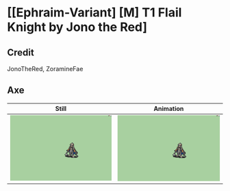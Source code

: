 # [\[Ephraim-Variant\] \[M\] T1 Flail Knight by Jono the Red]

## Credit

JonoTheRed, ZoramineFae
	
## Axe

| Still | Animation |
| :---: | :-------: |
| ![Axe still](./Axe_000.png) | ![Axe animation](./Axe.gif) |

